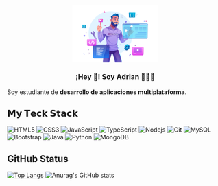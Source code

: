 <p align="center" width="300">
   <img align="center" width="200" src="https://github.com/RamosColonAdrian/RamosColonAdrian/blob/main/19362653.png?raw=true" /><br>
   <h3 align="center">¡Hey 👋! Soy Adrian 👨🏻‍💻</h3>
</p>
<p>Soy estudiante de <strong>desarrollo de aplicaciones multiplataforma</strong>.

## 𝗠𝘆 𝗧𝗲𝗰𝗸 𝗦𝘁𝗮𝗰𝗸

![HTML5](https://img.shields.io/badge/-HTML5-%23E44D27?style=flat-square&logo=html5&logoColor=ffffff)
![CSS3](https://img.shields.io/badge/-CSS3-%231572B6?style=flat-square&logo=css3)
![JavaScript](https://img.shields.io/badge/-JavaScript-%23F7DF1C?style=flat-square&logo=javascript&logoColor=000000&labelColor=%23F7DF1C&color=%23FFCE5A)
![TypeScript](https://img.shields.io/badge/-TypeScript-007ACC?style=flat-square&logo=typescript&logoColor=white)
![Nodejs](https://img.shields.io/badge/-Nodejs-57D057?style=flat-square&logo=Node.js&logoColor=white)
![Git](https://img.shields.io/badge/-Git-%23282C34?style=flat-square&logo=git)
![MySQL](https://img.shields.io/badge/-MySQL-F5B041?style=flat-square&logo=mysql&logoColor=black)
![Bootstrap](https://img.shields.io/badge/-Bootstrap-563D7C?style=flat-square&logo=bootstrap)
![Java](https://img.shields.io/badge/-java-DA502E?style=flat-square&logo=java)
![Python](https://img.shields.io/badge/-Python-3498DB?style=flat-square&logo=Python&logoColor=white)
![MongoDB](https://img.shields.io/badge/-MongoDB-27AE60?style=flat-square&logo=mongodb&logoColor=white)




## GitHub Status
[![Top Langs](https://github-readme-stats.vercel.app/api/top-langs/?username=RamosColonAdrian&layout=compact)](https://github.com/RamosColonAdrian/github-readme-stats)
![Anurag's GitHub stats](https://github-readme-stats.vercel.app/api?username=RamosColonAdrian&show_icons=true)


